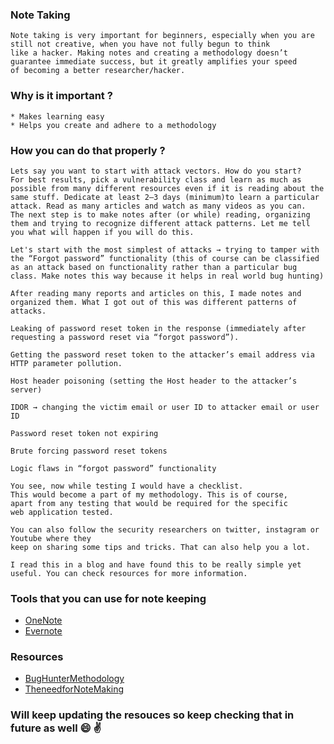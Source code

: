 ### Note Taking
````
Note taking is very important for beginners, especially when you are still not creative, when you have not fully begun to think 
like a hacker. Making notes and creating a methodology doesn’t guarantee immediate success, but it greatly amplifies your speed 
of becoming a better researcher/hacker. 
````
### Why is it important ?
````
* Makes learning easy
* Helps you create and adhere to a methodology
````
### How you can do that properly ?
````
Lets say you want to start with attack vectors. How do you start? 
For best results, pick a vulnerability class and learn as much as possible from many different resources even if it is reading about the same stuff. Dedicate at least 2–3 days (minimum)to learn a particular attack. Read as many articles and watch as many videos as you can. 
The next step is to make notes after (or while) reading, organizing them and trying to recognize different attack patterns. Let me tell you what will happen if you will do this.

Let's start with the most simplest of attacks → trying to tamper with the “Forgot password” functionality (this of course can be classified as an attack based on functionality rather than a particular bug class. Make notes this way because it helps in real world bug hunting)

After reading many reports and articles on this, I made notes and organized them. What I got out of this was different patterns of attacks.

Leaking of password reset token in the response (immediately after requesting a password reset via “forgot password”).

Getting the password reset token to the attacker’s email address via HTTP parameter pollution.

Host header poisoning (setting the Host header to the attacker’s server)

IDOR → changing the victim email or user ID to attacker email or user ID

Password reset token not expiring

Brute forcing password reset tokens

Logic flaws in “forgot password” functionality

You see, now while testing I would have a checklist. 
This would become a part of my methodology. This is of course, 
apart from any testing that would be required for the specific 
web application tested.

You can also follow the security researchers on twitter, instagram or Youtube where they
keep on sharing some tips and tricks. That can also help you a lot.

I read this in a blog and have found this to be really simple yet useful. You can check resources for more information.
````
### Tools that you can use for note keeping 

* [OneNote](https://www.microsoft.com/en-in/microsoft-365/onenote/digital-note-taking-app?ms.url=onenotecom&rtc=1)
* [Evernote](https://evernote.com/)

### Resources 

* [BugHunterMethodology](https://www.bugcrowd.com/blog/the-importance-of-notes-session-tracking-bug-bounty-hunter-methodology/)
* [TheneedforNoteMaking](https://sankethsharath.medium.com/the-need-for-note-making-and-an-organized-methodology-in-bug-bounty-hunting-f4d23c7db4bf)

### Will keep updating the resouces so keep checking that in future as well :smile: :v: